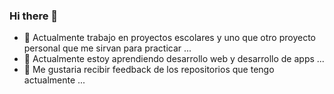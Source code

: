### Hi there 👋

<!--
**carlosveg/carlosveg** is a ✨ _special_ ✨ repository because its `README.md` (this file) appears on your GitHub profile.

Here are some ideas to get you started:

- 🔭 I’m currently working on ...
- 🌱 I’m currently learning ...
- 👯 I’m looking to collaborate on ...
- 🤔 I’m looking for help with ...
- 💬 Ask me about ...
- 📫 How to reach me: ...
- 😄 Pronouns: ...
- ⚡ Fun fact: ...
-->

- 🔭 Actualmente trabajo en proyectos escolares y uno que otro proyecto personal que me sirvan para practicar ...
- 🌱 Actualmente estoy aprendiendo desarrollo web y desarrollo de apps  ...
- 🤔 Me gustaria recibir feedback de los repositorios que tengo actualmente ...
